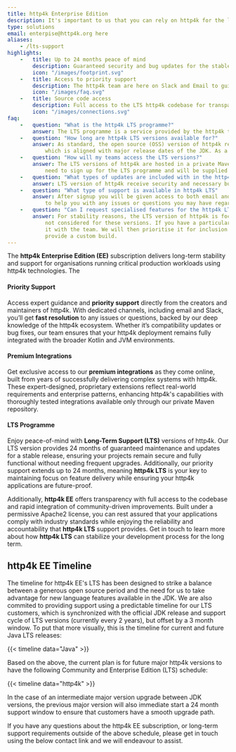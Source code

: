 ```yaml
---
title: http4k Enterprise Edition
description: It's important to us that you can rely on http4k for the long term. That's why we offer http4k EE with it;s Long-Term Support (LTS) programme.
type: solutions
email: enterpise@http4k.org here
aliases:
    - /lts-support
highlights:
    -   title: Up to 24 months peace of mind
        description: Guaranteed security and bug updates for the stable release channel, allowing you to focus on feature delivery.
        icon: "/images/footprint.svg"
    -   title: Access to priority support
        description: The http4k team are here on Slack and Email to guide you through any issues or questions.
        icon: "/images/faq.svg"
    -   title: Source code access
        description: Full access to the LTS http4k codebase for transparency and auditing.
        icon: "/images/connections.svg"
faq:
    -   question: "What is the http4k LTS programme?"
        answer: The LTS programme is a service provided by the http4k team to ensure that your applications remain stable and secure over the long term, enabling peace of mind for organisations that rely on http4k for their critical infrastructure.
    -   question: "How long are http4k LTS versions available for?"
        answer: As standard, the open source (OSS) version of http4k releases major versions of the ecosystem on a delayed cadence
            which is aligned with major release dates of the JDK. As a new major http4k OSS version is released, the previous major version enters the http4k LTS programme. See the schedule below for the current timeline. 
    -   question: "How will my teams access the LTS versions?"
        answer: The LTS versions of http4k are hosted in a private Maven repository. To access the these assets, you will
            need to sign up for the LTS programme and will be supplied with the necessary credentials.
    -   question: "What types of updates are included with in the http4k LTS programme?"
        answer: LTS version of http4k receive security and necessary bug fixes for community identified bugs. This ensures that your applications remain secure and fully functional without needing frequent upgrades.
    -   question: "What type of support is available in http4k LTS"
        answer: After signup you will be given access to both email and Slack-based support channels. The http4k team is there
            to help you with any issues or questions you may have regarding the LTS version of http4k libraries.
    -   question: "Can I request specialised features for the http4k LTS version?"
        answer: For stability reasons, the LTS version of http4k is focused on security and bug fixes so new features are
            not considered for these versions. If you have a particular feature request, please get in touch to discuss
            it with the team. We will then prioritise it for inclusion in the mainline release or can work with you to
            provide a custom build.
---
```


The **http4k Enterprise Edition (EE)** subscription delivers long-term stability and support for organisations running critical production workloads using http4k technologies. The 

#### Priority Support
Access expert guidance and **priority support** directly from the creators and maintainers of http4k. With dedicated channels, including email and Slack, you’ll get **fast resolution** to any issues or questions, backed by our deep knowledge of the http4k ecosystem. Whether it’s compatibility updates or bug fixes, our team ensures that your http4k deployment remains fully integrated with the broader Kotlin and JVM environments.

#### Premium Integrations
Get exclusive access to our **premium integrations** as they come online, built from years of successfully delivering complex systems with http4k. These expert-designed, proprietary extensions reflect real-world requirements and enterprise patterns, enhancing http4k's capabilities with thoroughly tested integrations available only through our private Maven repository.

#### LTS Programme
Enjoy peace-of-mind with **Long-Term Support (LTS)** versions of http4k. Our LTS version provides 24 months of guaranteed maintenance and updates for a stable release, ensuring your projects remain secure and fully functional without needing frequent upgrades. Additionally, our priority support extends up to 24 months, meaning **http4k LTS** is your key to maintaining focus on feature delivery while ensuring your http4k applications are future-proof.

Additionally, **http4k EE**  offers transparency with full access to the codebase and rapid integration of community-driven improvements. Built under a permissive Apache2 license, you can rest assured that your applications comply with industry standards while enjoying the reliability and accountability that **http4k LTS**  support provides. Get in touch to learn more about how **http4k LTS**  can stabilize your development process for the long term.

## http4k EE Timeline

The timeline for http4k EE's LTS has been designed to strike a balance between a generous open source period and the need for us to take advantage for new language features available in the JDK. We are also commited to providing support using a predictable timeline for our LTS customers, which is synchronized with the official JDK release and support cycle of LTS versions (currently every 2 years), but offset by a 3 month window. To put that more visually, this is the timeline for current and future Java LTS releases:

{{< timeline data="Java" >}}

Based on the above, the current plan is for future major http4k versions to have the following Community and Enterprise Edition (LTS) schedule:

{{< timeline data="http4k" >}}

In the case of an intermediate major version upgrade between JDK versions, the previous major version will also immediate start a 24 month support window to ensure that customers have a smooth upgrade path. 

If you have any questions about the http4k EE subscription, or long-term support requirements outside of the above schedule, please get in touch using the below contact link and we will endeavour to assist.
